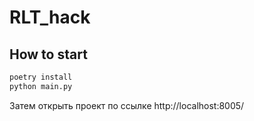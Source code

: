 # RLT_hack

## How to start

```bash
poetry install
python main.py
```

Затем открыть проект по ссылке http://localhost:8005/
